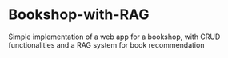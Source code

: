 # Bookshop-with-RAG
Simple implementation of a web app for a bookshop, with CRUD functionalities and a RAG system for book recommendation
